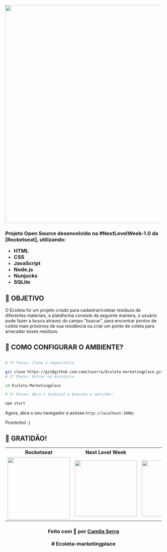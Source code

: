 <div>
 <div align=center>

  <img src="https://user-images.githubusercontent.com/66450896/95782764-d0ac7680-0ca6-11eb-87a1-20a8d7125363.jpg" width="700" >

</div>

<h3>

Projeto Open Source desenvolvido na #NextLevelWeek-1.0 da [Rocketseat], utilizando:

- HTML
- CSS
- JavaScript
- Node.js 
- Nunjucks 
- SQLite 

## **:rocket: OBJETIVO**
O Ecoleta foi um projeto criado para cadastrar/coletar resíduos de diferentes materiais, a plataforma consiste da seguinte maneira, o usuário pode fazer a busca atravez do campo "buscar", para encontrar pontos de coleta mais próximos de sua residência ou criar um ponto de coleta para arrecadar esses resíduos. 

## **:wrench: COMO CONFIGURAR O AMBIENTE?**
  
```bash

# 1º Passo: Clone o repositório

git clone https://git@github.com:camilaserra/Ecoleta-marketingplace.git
# 2º Passo: Entrer no diretório

cd Ecoleta-Marketingplace

# 3º Passo: Abra o terminal e Execute o servidor: 

npm start 

```

Agora, abra o seu navegador e acesse `http://localhost:3000/`

Prontinho! :)

## **:star2: GRATIDÃO!**



<table style="width:100%">
  <tr align=center>
    <th><strong>Rocketseat</strong></th>
    <th><strong>Next Level Week</strong></th>
    <th><strong>diego3g</strong></th>
    <th><strong>maykbrito</strong></th>
  </tr>
  <tr align=center>
    <td>
      <a href="https://nextlevelweek.com/">
        <img width="200" src="https://user-images.githubusercontent.com/38081852/89586607-714d6880-d816-11ea-9d9a-607db54674ab.png">
      </a>
    </td>
    <td>
      <a href="https://rocketseat.com.br/">
        <img width="200" height="180" src="https://user-images.githubusercontent.com/38081852/83981650-1e2e6680-a8f6-11ea-9f42-6df8fe809e4b.png">
      </a>
    </td>
    <td>
      <a href="https://github.com/diego3g">
        <img width="200" height="180" src="https://user-images.githubusercontent.com/38081852/83981712-b7f61380-a8f6-11ea-9099-bd3677e97e39.jpg">
      </a>
    </td>
    <td>
      <a href="https://github.com/maykbrito">
        <img width="200" height="180" src="https://user-images.githubusercontent.com/38081852/83981753-1de29b00-a8f7-11ea-93cf-23d2ff65fa5c.png">
      </a>
    </td>
  </tr>
</table>

</div>



<h3 align="center">
Feito com 💜 por <a href="https:https://www.linkedin.com/in/camilaserratecnologia/">Camila Serra</a>
<br><br>
# Ecoleta-marketingplace
